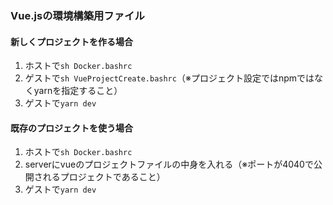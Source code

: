 ### Vue.jsの環境構築用ファイル

#### 新しくプロジェクトを作る場合

1. ホストで`sh Docker.bashrc`
2. ゲストで`sh VueProjectCreate.bashrc`（※プロジェクト設定ではnpmではなくyarnを指定すること）
3. ゲストで`yarn dev`


#### 既存のプロジェクトを使う場合

1. ホストで`sh Docker.bashrc`
2. serverにvueのプロジェクトファイルの中身を入れる（※ポートが4040で公開されるプロジェクトであること）
3. ゲストで`yarn dev`
